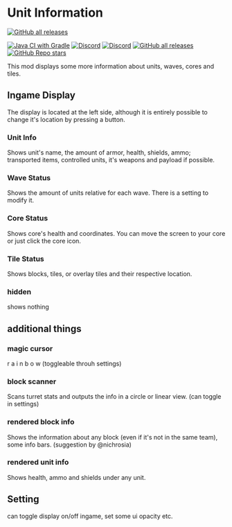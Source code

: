 # Unit Information
[![GitHub all releases](https://img.shields.io/github/downloads/sharlottes/unitinfo/total?color=ffd700&label=UnitInfo&style=flat-square)](https://github.com/Sharlottes/unitinfo/)

[![Java CI with Gradle](https://github.com/sharlottes/unitinfo/workflows/Java%20CI%20with%20Gradle/badge.svg)](https://github.com/sharlottes/unitinfo/actions)
[![Discord](https://img.shields.io/discord/704355237246402721.svg?logo=discord&logoColor=white&logoWidth=20&labelColor=7289DA&label=_de_Discord)](https://discord.gg/RCCVQFW)
[![Discord](https://img.shields.io/discord/715883181215055874.svg?logo=discord&logoColor=white&logoWidth=20&labelColor=7289DA&label=my_Discord)](https://discord.gg/cGVae6gwdW)
[![GitHub all releases](https://img.shields.io/github/downloads/anuken/mindustry/total?label=Made%20on%20Mindustry&style=flat-square)](https://github.com/Anuken/Mindustry/)
[![GitHub Repo stars](https://img.shields.io/github/stars/sharlottes/unitinfo?label=Please%20star%20me%21&style=social)](https://github.com/sharlottes/unitinfo/stargazers)

This mod displays some more information about units, waves, cores and tiles.

## Ingame Display
The display is located at the left side, although it is entirely possible to change it's location by pressing a button.

### Unit Info
Shows unit's name, the amount of armor, health, shields, ammo; transported items, controlled units, it's weapons and payload if possible.
    
### Wave Status
Shows the amount of units relative for each wave. There is a setting to modify it. 

### Core Status
Shows core's health and coordinates. You can move the screen to your core or just click the core icon.

### Tile Status
Shows blocks, tiles, or overlay tiles and their respective location.

### hidden
shows nothing

## additional things
### magic cursor
r a i n b o w (toggleable throuh settings)

### block scanner
Scans turret stats and outputs the info in a circle or linear view. (can toggle in settings)

### rendered block info
Shows the information about any block (even if it's not in the same team), some info bars. (suggestion by @nichrosia)

### rendered unit info
Shows health, ammo and shields under any unit.

## Setting
can toggle display on/off ingame, set some ui opacity etc.
